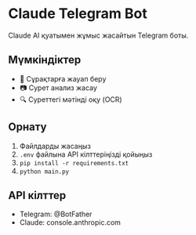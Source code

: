 # Claude Telegram Bot

Claude AI қуатымен жұмыс жасайтын Telegram боты.

## Мүмкіндіктер
- 📝 Сұрақтарға жауап беру
- 📷 Сурет анализ жасау  
- 🔍 Суреттегі мәтінді оқу (OCR)

## Орнату
1. Файлдарды жасаңыз
2. `.env` файлына API кілттеріңізді қойыңыз
3. `pip install -r requirements.txt`
4. `python main.py`

## API кілттер
- Telegram: @BotFather
- Claude: console.anthropic.com